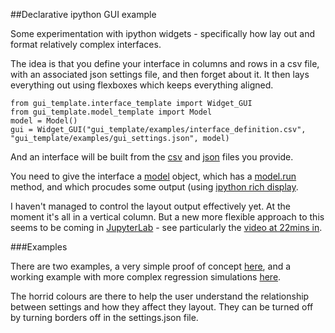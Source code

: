 ##Declarative ipython GUI example

Some experimentation with ipython widgets - specifically how lay out and format relatively complex interfaces.  

The idea is that you define your interface in columns and rows in a csv file, with an associated json settings file, and then forget about it.  It then lays everything out using flexboxes which keeps everything aligned.

````
from gui_template.interface_template import Widget_GUI
from gui_template.model_template import Model
model = Model()
gui = Widget_GUI("gui_template/examples/interface_definition.csv", "gui_template/examples/gui_settings.json", model)
````

And an interface will be built from the [csv](https://github.com/RobinL/ipython_gui_templating/blob/master/gui_template/examples/interface_definition.csv) and [json](https://github.com/RobinL/ipython_gui_templating/blob/master/gui_template/examples/gui_settings.json) files you provide.

You need to give the interface a [model](https://github.com/RobinL/ipython_gui_templating/blob/master/gui_template/model_template.py) object, which has a [model.run](https://github.com/RobinL/ipython_gui_templating/blob/master/gui_template/model_template.py#L6) method, and which procudes some output (using [ipython rich display](http://jeffskinnerbox.me/notebooks/ipython's-rich-display-system.html).

I haven't managed to control the layout output effectively yet.  At the moment it's all in a vertical column. But a new more flexible approach to this seems to be coming in [JupyterLab](http://blog.jupyter.org/2016/07/14/jupyter-lab-alpha/)  - see particularly the [video at 22mins in](https://youtu.be/Ejh0ftSjk6g?t=22m10s).


###Examples

There are two examples, a very simple proof of concept [here](https://github.com/RobinL/ipython_gui_templating/blob/master/Simplest%20example.ipynb), and a working example with more complex regression simulations [here](https://github.com/RobinL/ipython_gui_templating/blob/master/Regression%20example.ipynb).

The horrid colours are there to help the user understand the relationship between settings and how they affect they layout.  They can be turned off by turning borders off in the settings.json file.





